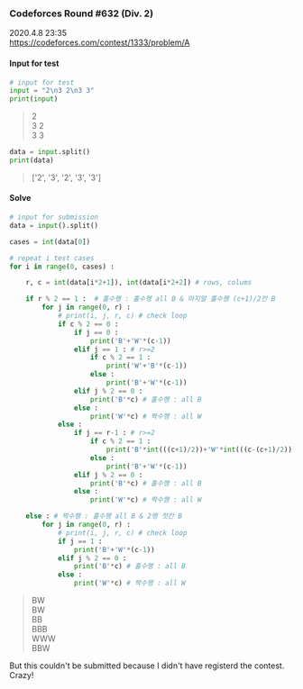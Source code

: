 ### Codeforces Round #632 (Div. 2)
2020.4.8 23:35  
https://codeforces.com/contest/1333/problem/A


#### Input for test

```python
# input for test
input = "2\n3 2\n3 3"
print(input)
```
> 2  
> 3 2  
> 3 3

```python
data = input.split()
print(data)
```
> ['2', '3', '2', '3', '3']


#### Solve

```python
# input for submission
data = input().split()

cases = int(data[0])

# repeat i test cases
for i in range(0, cases) :

    r, c = int(data[i*2+1]), int(data[i*2+2]) # rows, colums

    if r % 2 == 1 :  # 홀수행 : 홀수행 all B & 마지말 홀수행 (c+1)/2칸 B
        for j in range(0, r) :
            # print(i, j, r, c) # check loop
            if c % 2 == 0 :
                if j == 0 :
                    print('B'+'W'*(c-1))
                elif j == 1 : # r>=2
                    if c % 2 == 1 :
                        print('W'+'B'*(c-1))
                    else :
                        print('B'+'W'*(c-1))
                elif j % 2 == 0 :
                    print('B'*c) # 홀수행 : all B
                else :
                    print('W'*c) # 짝수행 : all W
            else :
                if j == r-1 : # r>=2
                    if c % 2 == 1 :
                        print('B'*int(((c+1)/2))+'W'*int(((c-(c+1)/2))))
                    else :
                        print('B'+'W'*(c-1))
                elif j % 2 == 0 :
                    print('B'*c) # 홀수행 : all B
                else :
                    print('W'*c) # 짝수행 : all W

    else : # 짝수행 : 홀수행 all B & 2행 첫칸 B
        for j in range(0, r) :
            # print(i, j, r, c) # check loop
            if j == 1 :
                print('B'+'W'*(c-1))
            elif j % 2 == 0 :
                print('B'*c) # 홀수행 : all B
            else :
                print('W'*c) # 짝수행 : all W
```
> BW  
> BW  
> BB  
> BBB  
> WWW  
> BBW

But this couldn't be submitted because I didn't have registerd the contest. Crazy!
